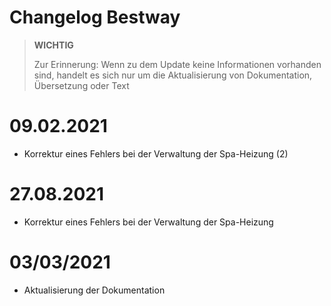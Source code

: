 # Changelog Bestway

>**WICHTIG**
>
>Zur Erinnerung: Wenn zu dem Update keine Informationen vorhanden sind, handelt es sich nur um die Aktualisierung von Dokumentation, Übersetzung oder Text

# 09.02.2021

- Korrektur eines Fehlers bei der Verwaltung der Spa-Heizung (2)

# 27.08.2021

- Korrektur eines Fehlers bei der Verwaltung der Spa-Heizung

# 03/03/2021 

 - Aktualisierung der Dokumentation